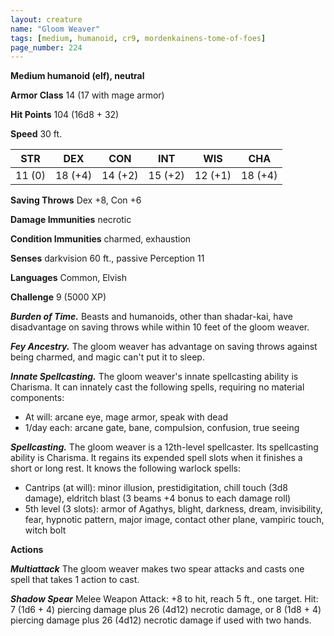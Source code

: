 ```yaml
---
layout: creature
name: "Gloom Weaver"
tags: [medium, humanoid, cr9, mordenkainens-tome-of-foes]
page_number: 224
---
```


**Medium humanoid (elf), neutral**

**Armor Class** 14 (17 with mage armor)

**Hit Points** 104  (16d8 + 32)

**Speed** 30 ft.

|   STR   |   DEX   |   CON   |   INT   |   WIS   |   CHA   |
|:-------:|:-------:|:-------:|:-------:|:-------:|:-------:|
| 11 (0) | 18 (+4) | 14 (+2) | 15 (+2) | 12 (+1) | 18 (+4) |

**Saving Throws** Dex +8, Con +6

**Damage Immunities** necrotic

**Condition Immunities** charmed, exhaustion

**Senses** darkvision 60 ft., passive Perception 11

**Languages** Common, Elvish

**Challenge** 9 (5000 XP)

***Burden of Time.*** Beasts and humanoids, other than shadar-kai, have disadvantage on saving throws while within 10 feet of the gloom weaver.

***Fey Ancestry.*** The gloom weaver has advantage on saving throws against being charmed, and magic can't put it to sleep.

***Innate Spellcasting.*** The gloom weaver's innate spellcasting ability is Charisma. It can innately cast the following spells, requiring no material components:
* At will: arcane eye, mage armor, speak with dead
* 1/day each: arcane gate, bane, compulsion, confusion, true seeing

***Spellcasting.*** The gloom weaver is a 12th-level spellcaster. Its spellcasting ability is Charisma. It regains its expended spell slots when it finishes a short or long rest. It knows the following warlock spells:
* Cantrips (at will): minor illusion, prestidigitation, chill touch (3d8 damage), eldritch blast (3 beams +4 bonus to each damage roll)
* 5th level (3 slots): armor of Agathys, blight, darkness, dream, invisibility, fear, hypnotic pattern, major image, contact other plane, vampiric touch, witch bolt


**Actions**

***Multiattack*** The gloom weaver makes two spear attacks and casts one spell that takes 1 action to cast.

***Shadow Spear*** Melee Weapon Attack: +8 to hit, reach 5 ft., one target. Hit: 7 (1d6 + 4) piercing damage plus 26 (4d12) necrotic damage, or 8 (1d8 + 4) piercing damage plus 26 (4d12) necrotic damage if used with two hands.